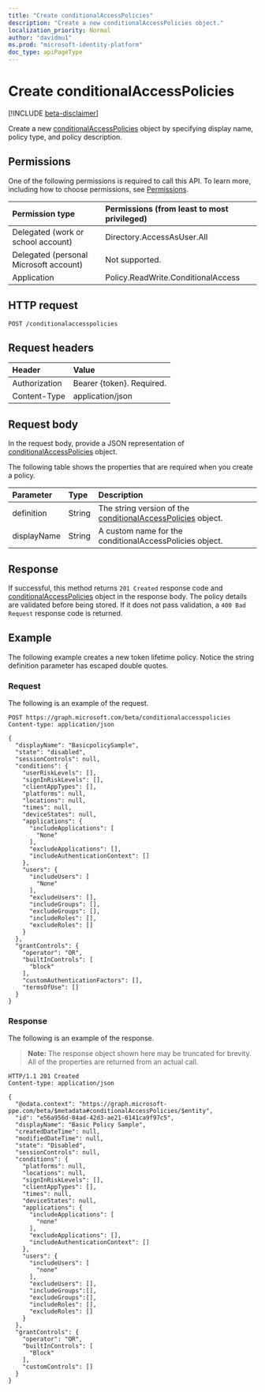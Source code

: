 ```yaml
---
title: "Create conditionalAccessPolicies"
description: "Create a new conditionalAccessPolicies object."
localization_priority: Normal
author: "davidmu1"
ms.prod: "microsoft-identity-platform"
doc_type: apiPageType
---
```


# Create conditionalAccessPolicies

[!INCLUDE [beta-disclaimer](../../includes/beta-disclaimer.md)]

Create a new [conditionalAccessPolicies](../resources/conditionalaccesspolicies.md) object by specifying display name, policy type, and policy description.

## Permissions

One of the following permissions is required to call this API. To learn more, including how to choose permissions, see [Permissions](/graph/permissions-reference).

| Permission type | Permissions (from least to most privileged) |
|:--------------- |:------------------------------------------- |
| Delegated (work or school account) | Directory.AccessAsUser.All |
| Delegated (personal Microsoft account) | Not supported. |
| Application | Policy.ReadWrite.ConditionalAccess |

## HTTP request

<!-- { "blockType": "ignored" } -->
```http
POST /conditionalaccesspolicies
```

## Request headers

| Header | Value |
|:------ |:----- |
| Authorization  | Bearer {token}. Required.  |
| Content-Type  | application/json  |

## Request body

In the request body, provide a JSON representation of [conditionalAccessPolicies](../resources/conditionalaccesspolicies.md) object.

The following table shows the properties that are required when you create a policy.

| Parameter	| Type | Description |
|:--------- |:---- |:----------- |
| definition | String | The string version of the [conditionalAccessPolicies](../resources/conditionalaccesspolicies.md) object. |
| displayName | String | A custom name for the conditionalAccessPolicies object. |

## Response

If successful, this method returns `201 Created` response code and [conditionalAccessPolicies](../resources/conditionalaccesspolicies.md) object in the response body. The policy details are validated before being stored. If it does not pass validation, a `400 Bad Request` response code is returned. 

## Example

The following example creates a new token lifetime policy. Notice the string definition parameter
has escaped double quotes.

### Request

The following is an example of the request.

```http
POST https://graph.microsoft.com/beta/conditionalaccesspolicies
Content-type: application/json

{
  "displayName": "BasicpolicySample",
  "state": "disabled",
  "sessionControls": null,
  "conditions": {
    "userRiskLevels": [],
    "signInRiskLevels": [],
    "clientAppTypes": [],
    "platforms": null,
    "locations": null,
    "times": null,
    "deviceStates": null,
    "applications": {
      "includeApplications": [
        "None"
      ],
      "excludeApplications": [],
      "includeAuthenticationContext": []
    },
    "users": {
      "includeUsers": [
        "None"
      ],
      "excludeUsers": [],
      "includeGroups": [],
      "excludeGroups": [],
      "includeRoles": [],
      "excludeRoles": []
    }
  },
  "grantControls": {
    "operator": "OR",
    "builtInControls": [
      "block"
    ],
    "customAuthenticationFactors": [],
    "termsOfUse": []
  }
}
```

### Response

The following is an example of the response. 

> **Note:** The response object shown here may be truncated for brevity. All of the properties are returned from an actual call.

```http
HTTP/1.1 201 Created
Content-type: application/json

{
  "@odata.context": "https://graph.microsoft-ppe.com/beta/$metadata#conditionalAccessPolicies/$entity",
  "id": "e56a956d-84ad-42d3-ae21-6141ca9f97c5",
  "displayName": "Basic Policy Sample",
  "createdDateTime": null,
  "modifiedDateTime": null,
  "state": "Disabled",
  "sessionControls": null,
  "conditions": {
    "platforms": null,
    "locations": null,
    "signInRiskLevels": [],
    "clientAppTypes": [],
    "times": null,
    "deviceStates": null,
    "applications": {
      "includeApplications": [
        "none"
      ],
      "excludeApplications": [],
      "includeAuthenticationContext": []
    },
    "users": {
      "includeUsers": [
        "none"
      ],
      "excludeUsers": [],
      "includeGroups":[],
      "excludeGroups":[],
      "includeRoles": [],
      "excludeRoles": []
    }
  },
  "grantControls": {
    "operator": "OR",
    "builtInControls": [
      "Block"
    ],
    "customControls": []
  }
}
```

<!-- uuid: 8fcb5dbc-d5aa-4681-8e31-b001d5168d79
2015-10-25 14:57:30 UTC -->
<!--
{
  "type": "#page.annotation",
  "description": "Create conditionalAccessPolicies",
  "keywords": "",
  "section": "documentation",
  "tocPath": "",
  "suppressions": [
  ]
}
-->